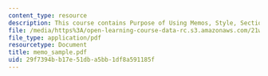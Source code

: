 ```yaml
---
content_type: resource
description: This course contains Purpose of Using Memos, Style, Sections.
file: /media/https%3A/open-learning-course-data-rc.s3.amazonaws.com/21w-732-2-introduction-to-technical-communication-ethics-in-science-and-technology-fall-2006/29f7394bb17e51dba5bb1df8a591185f_memo_sample.pdf
file_type: application/pdf
resourcetype: Document
title: memo_sample.pdf
uid: 29f7394b-b17e-51db-a5bb-1df8a591185f
---
```

